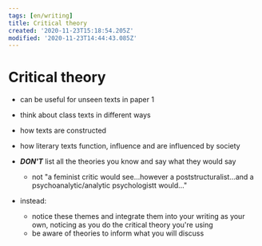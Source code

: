 ```yaml
---
tags: [en/writing]
title: Critical theory
created: '2020-11-23T15:18:54.205Z'
modified: '2020-11-23T14:44:43.085Z'
---
```


# Critical theory

- can be useful for unseen texts in paper 1
- think about class texts in different ways
- how texts are constructed
- how literary texts function, influence and are influenced by society


- ***DON'T*** list all the theories you know and say what they would say
  - not "a feminist critic would see...however a poststructuralist...and a psychoanalytic/analytic psychologistt would..."
- instead:
  - notice these themes and integrate them into your writing as your own, noticing as you do the critical theory you're using
  - be aware of theories to inform what you will discuss


